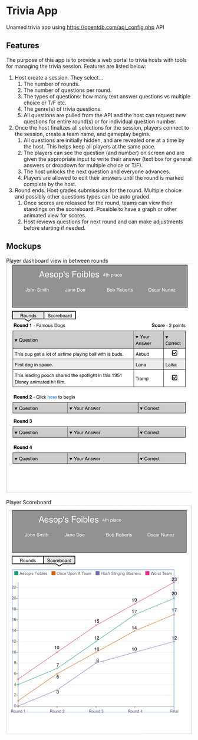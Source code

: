 # Trivia App
Unamed trivia app using https://opentdb.com/api_config.php API

## Features
The purpose of this app is to provide a web portal to trivia hosts with tools for managing the trivia session. Features are listed below:

1. Host create a session. They select... 
    1. The number of rounds. 
    2. The number of questions per round.
    3. The types of questions: how many text answer questions vs multiple choice or T/F etc.
    4. The genre(s) of trivia questions.
    5. All questions are pulled from the API and the host can request new questions for entire round(s) or for individual question number.
2. Once the host finalizes all selections for the session, players connect to the session, create a team name, and gameplay begins.
    1. All questions are initially hidden, and are revealed one at a time by the host. This helps keep all players at the same pace.
    2. The players can see the question (and number) on screen and are given the appropriate input to write their answer (text box for general answers or dropdown for multiple choice or T/F).
    3. The host unlocks the next question and everyone advances.
    4. Players are allowed to edit their answers until the round is marked complete by the host.
3. Round ends. Host grades submissions for the round. Multiple choice and possibly other questions types can be auto graded.
    1. Once scores are released for the round, teams can view their standings on the scoreboard. Possible to have a graph or other animated view for scores.
    2. Host reviews questions for next round and can make adjustments before starting if needed.

## Mockups
Player dashboard view in between rounds
<img src="./mockup/trivia-player-dashboard.png" height="70%">

Player Scoreboard
![](mockup/trivia-scoreboard.png)